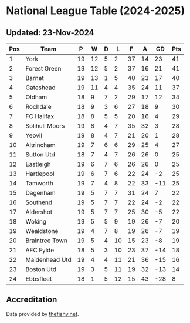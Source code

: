 # National League Table (2024-2025)
## Updated: 23-Nov-2024

| Pos | Team | P | W | D | L | F | A | GD | Pts |
| --- | --- | --- | --- | --- | --- | --- | --- | --- | --- |
| 1 | York | 19 | 12 | 5 | 2 | 37 | 14 | 23 | 41 |
| 2 | Forest Green | 19 | 12 | 5 | 2 | 37 | 16 | 21 | 41 |
| 3 | Barnet | 19 | 13 | 1 | 5 | 40 | 23 | 17 | 40 |
| 4 | Gateshead | 19 | 11 | 4 | 4 | 35 | 24 | 11 | 37 |
| 5 | Oldham | 18 | 9 | 7 | 2 | 29 | 17 | 12 | 34 |
| 6 | Rochdale | 18 | 9 | 3 | 6 | 27 | 18 | 9 | 30 |
| 7 | FC Halifax | 18 | 8 | 5 | 5 | 20 | 16 | 4 | 29 |
| 8 | Solihull Moors | 19 | 8 | 4 | 7 | 35 | 32 | 3 | 28 |
| 9 | Yeovil | 19 | 8 | 4 | 7 | 21 | 20 | 1 | 28 |
| 10 | Altrincham | 19 | 7 | 6 | 6 | 29 | 25 | 4 | 27 |
| 11 | Sutton Utd | 18 | 7 | 4 | 7 | 26 | 26 | 0 | 25 |
| 12 | Eastleigh | 19 | 6 | 7 | 6 | 26 | 26 | 0 | 25 |
| 13 | Hartlepool | 19 | 6 | 7 | 6 | 22 | 24 | -2 | 25 |
| 14 | Tamworth | 19 | 7 | 4 | 8 | 22 | 33 | -11 | 25 |
| 15 | Dagenham | 19 | 5 | 7 | 7 | 31 | 24 | 7 | 22 |
| 16 | Southend | 19 | 5 | 7 | 7 | 22 | 24 | -2 | 22 |
| 17 | Aldershot | 19 | 5 | 7 | 7 | 25 | 30 | -5 | 22 |
| 18 | Woking | 19 | 5 | 5 | 9 | 19 | 26 | -7 | 20 |
| 19 | Wealdstone | 19 | 4 | 7 | 8 | 19 | 26 | -7 | 19 |
| 20 | Braintree Town | 19 | 5 | 4 | 10 | 15 | 23 | -8 | 19 |
| 21 | AFC Fylde | 18 | 5 | 3 | 10 | 23 | 37 | -14 | 18 |
| 22 | Maidenhead Utd | 19 | 4 | 4 | 11 | 21 | 36 | -15 | 16 |
| 23 | Boston Utd | 19 | 3 | 5 | 11 | 19 | 32 | -13 | 14 |
| 24 | Ebbsfleet | 18 | 1 | 5 | 12 | 15 | 43 | -28 | 8 |

## Accreditation 

Data provided by [thefishy.net](https://www.thefishy.net/).